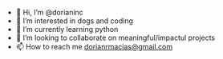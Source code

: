 - 👋 Hi, I’m @dorianinc
- 👀 I’m interested in dogs and coding
- 🌱 I’m currently learning python
- 💞️ I’m looking to collaborate on meaningful/impactul projects
- 📫 How to reach me dorianrmacias@gmail.com

<!---
dorianinc/dorianinc is a ✨ special ✨ repository because its `README.md` (this file) appears on your GitHub profile.
You can click the Preview link to take a look at your changes.
--->
